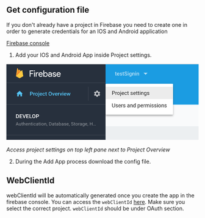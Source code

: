 ## Get configuration file

If you don't already have a project in Firebase you need to create one in order to generate credentials for an IOS and Android application


[Firebase console](https://console.firebase.google.com/u/0/)

1) Add your IOS and Android App inside Project settings.

![Project settings](img/project-settings.png)

*Access project settings on top left pane next to Project Overview*

2) During the Add App process download the config file.



## WebClientId

webClientId will be automatically generated once you create the app in the firebase console.
You can access the `webClientId` [here](https://console.developers.google.com/apis/credentials). Make sure you select the correct project. `webClientId` should be under OAuth section.

